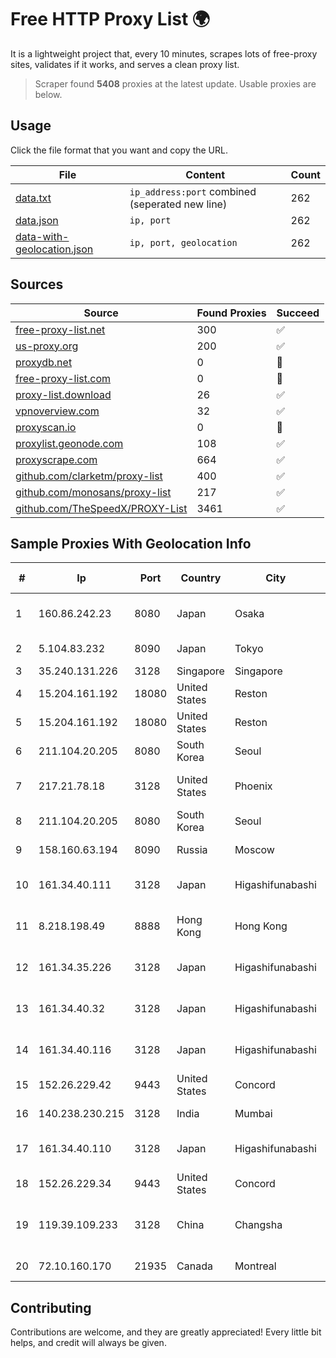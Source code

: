 
# Free HTTP Proxy List 🌍

It is a lightweight project that, every 10 minutes, scrapes lots of free-proxy sites, validates if it works, and serves a clean proxy list.


> Scraper found **5408** proxies at the latest update. Usable proxies are below.

## Usage

Click the file format that you want and copy the URL.


|File|Content|Count|
|----|-------|-----|
|[data.txt](https://raw.githubusercontent.com/themiralay/Proxy-List-World/master/data.txt)|`ip_address:port` combined (seperated new line)|262|
|[data.json](https://raw.githubusercontent.com/themiralay/Proxy-List-World/master/data.json)|`ip, port`|262|
|[data-with-geolocation.json](https://raw.githubusercontent.com/themiralay/Proxy-List-World/master/data-with-geolocation.json)|`ip, port, geolocation`|262|

## Sources

|Source|Found Proxies|Succeed|
|------|-------------|-------|
|[free-proxy-list.net](https://free-proxy-list.net)|300|✅|
|[us-proxy.org](https://www.us-proxy.org)|200|✅|
|[proxydb.net](http://proxydb.net)|0|🚫|
|[free-proxy-list.com](https://free-proxy-list.com/?page=&port=&type%5B%5D=http&type%5B%5D=https&up_time=0&search=Search)|0|🚫|
|[proxy-list.download](https://www.proxy-list.download/HTTP)|26|✅|
|[vpnoverview.com](https://vpnoverview.com/privacy/anonymous-browsing/free-proxy-servers)|32|✅|
|[proxyscan.io](https://www.proxyscan.io)|0|🚫|
|[proxylist.geonode.com](https://proxylist.geonode.com/api/proxy-list?limit=300&page=1&sort_by=lastChecked&sort_type=desc&protocols=http,https)|108|✅|
|[proxyscrape.com](https://api.proxyscrape.com/v2/?request=displayproxies&protocol=http&timeout=10000&country=all&ssl=all&anonymity=all)|664|✅|
|[github.com/clarketm/proxy-list](https://raw.githubusercontent.com/clarketm/proxy-list/master/proxy-list-raw.txt)|400|✅|
|[github.com/monosans/proxy-list](https://raw.githubusercontent.com/monosans/proxy-list/main/proxies/http.txt)|217|✅|
|[github.com/TheSpeedX/PROXY-List](https://raw.githubusercontent.com/TheSpeedX/PROXY-List/master/http.txt)|3461|✅|


## Sample Proxies With Geolocation Info

|#|Ip|Port|Country|City|Internet Service Provider|
|-|--|----|-------|----|-------------------------|
|1|160.86.242.23|8080|Japan|Osaka|Sony Network Communications Inc|
|2|5.104.83.232|8090|Japan|Tokyo|Contabo Asia Private Limited|
|3|35.240.131.226|3128|Singapore|Singapore|Google LLC|
|4|15.204.161.192|18080|United States|Reston|OVH SAS|
|5|15.204.161.192|18080|United States|Reston|OVH SAS|
|6|211.104.20.205|8080|South Korea|Seoul|Korea Telecom|
|7|217.21.78.18|3128|United States|Phoenix|Hostinger International Limited|
|8|211.104.20.205|8080|South Korea|Seoul|Korea Telecom|
|9|158.160.63.194|8090|Russia|Moscow|Yandex.Cloud LLC|
|10|161.34.40.111|3128|Japan|Higashifunabashi|NTT PC Communications, Inc.|
|11|8.218.198.49|8888|Hong Kong|Hong Kong|Alibaba (US) Technology Co., Ltd.|
|12|161.34.35.226|3128|Japan|Higashifunabashi|NTT PC Communications, Inc.|
|13|161.34.40.32|3128|Japan|Higashifunabashi|NTT PC Communications, Inc.|
|14|161.34.40.116|3128|Japan|Higashifunabashi|NTT PC Communications, Inc.|
|15|152.26.229.42|9443|United States|Concord|MCNC|
|16|140.238.230.215|3128|India|Mumbai|Oracle Corporation|
|17|161.34.40.110|3128|Japan|Higashifunabashi|NTT PC Communications, Inc.|
|18|152.26.229.34|9443|United States|Concord|MCNC|
|19|119.39.109.233|3128|China|Changsha|CNC Group CHINA169 Hunan Province Network|
|20|72.10.160.170|21935|Canada|Montreal|GloboTech Communications|



## Contributing

Contributions are welcome, and they are greatly appreciated! Every
little bit helps, and credit will always be given.

